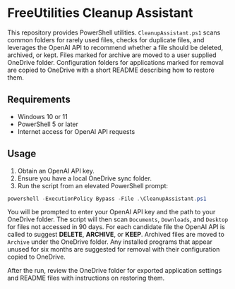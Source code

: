 # FreeUtilities Cleanup Assistant

This repository provides PowerShell utilities. `CleanupAssistant.ps1` scans common folders for rarely used files, checks for duplicate files, and leverages the OpenAI API to recommend whether a file should be deleted, archived, or kept. Files marked for archive are moved to a user supplied OneDrive folder. Configuration folders for applications marked for removal are copied to OneDrive with a short README describing how to restore them.

## Requirements
* Windows 10 or 11
* PowerShell 5 or later
* Internet access for OpenAI API requests

## Usage
1. Obtain an OpenAI API key.
2. Ensure you have a local OneDrive sync folder.
3. Run the script from an elevated PowerShell prompt:

```powershell
powershell -ExecutionPolicy Bypass -File .\CleanupAssistant.ps1
```

You will be prompted to enter your OpenAI API key and the path to your OneDrive folder. The script will then scan `Documents`, `Downloads`, and `Desktop` for files not accessed in 90 days. For each candidate file the OpenAI API is called to suggest **DELETE**, **ARCHIVE**, or **KEEP**. Archived files are moved to `Archive` under the OneDrive folder. Any installed programs that appear unused for six months are suggested for removal with their configuration copied to OneDrive.

After the run, review the OneDrive folder for exported application settings and README files with instructions on restoring them.
